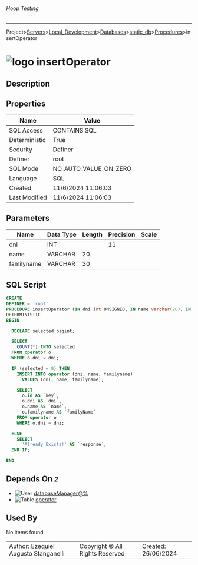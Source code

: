 ###### Hoop Testing
___
Project>[Servers](../../../../Servers.md)>[Local_Development](../../../Local_Development.md)>[Databases](../../Databases.md)>[static_db](../static_db.md)>[Procedures](Procedures.md)>insertOperator


# ![logo](../../../../../Images/procedure64.svg) insertOperator

## <a name="#Description"></a>Description
> 
## <a name="#Properties"></a>Properties
|Name|Value|
|---|---|
|SQL Access|CONTAINS SQL|
|Deterministic|True|
|Security|Definer|
|Definer|root|
|SQL Mode|NO_AUTO_VALUE_ON_ZERO|
|Language|SQL|
|Created|11/6/2024 11:06:03|
|Last Modified|11/6/2024 11:06:03|


## <a name="#Parameters"></a>Parameters
|Name|Data Type|Length|Precision|Scale|
|---|---|---|---|---|
|dni|INT||11||
|name|VARCHAR|20|||
|familyname|VARCHAR|30|||

## <a name="#SqlScript"></a>SQL Script
```SQL
CREATE
DEFINER = 'root'
PROCEDURE insertOperator (IN dni int UNSIGNED, IN name varchar(20), IN familyname varchar(30))
DETERMINISTIC
BEGIN

  DECLARE selected bigint;

  SELECT
    COUNT(*) INTO selected
  FROM operator o
  WHERE o.dni = dni;

  IF (selected = 0) THEN
    INSERT INTO operator (dni, name, familyname)
      VALUES (dni, name, familyname);

    SELECT
      o.id AS `key`,
      o.dni AS `dni`,
      o.name AS `name`,
      o.familyname AS `familyName`
    FROM operator o
    WHERE o.dni = dni;

  ELSE
    SELECT
      'Already Exists!' AS `response`;
  END IF;

END
```

## <a name="#DependsOn"></a>Depends On _`2`_
- ![User](../../../../../Images/user.svg) [databaseManager@%](../../../Users/databaseManager@%.md)
- ![Table](../../../../../Images/table.svg) [operator](../Tables/operator.md)


## <a name="#UsedBy"></a>Used By
No items found

||||
|---|---|---|
|Author: Ezequiel Augusto Stanganelli|Copyright © All Rights Reserved|Created: 26/06/2024|